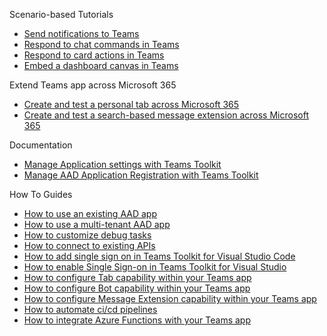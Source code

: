 Scenario-based Tutorials
* [Send notifications to Teams](https://aka.ms/teamsfx-send-notification)
* [Respond to chat commands in Teams](https://aka.ms/teamsfx-create-command)
* [Respond to card actions in Teams](https://aka.ms/teamsfx-card-action-response)
* [Embed a dashboard canvas in Teams](https://aka.ms/teamsfx-dashboard-app)

Extend Teams app across Microsoft 365
* [Create and test a personal tab across Microsoft 365](https://github.com/OfficeDev/TeamsFx/wiki/Create-and-debug-a-personal-tab-across-Microsoft-365)
* [Create and test a search-based message extension across Microsoft 365](https://github.com/OfficeDev/TeamsFx/wiki/Create-and-debug-a-search-based-message-extension-across-Microsoft-365)

Documentation
* [Manage Application settings with Teams Toolkit](https://aka.ms/teamsfx-add-appsettings)
* [Manage AAD Application Registration with Teams Toolkit](https://aka.ms/teamsfx-aad-manifest)

How To Guides
* [How to use an existing AAD app](https://github.com/OfficeDev/TeamsFx/wiki/Using-existing-Azure-AD-app-in-TeamsFx-project)
* [How to use a multi-tenant AAD app](https://github.com/OfficeDev/TeamsFx/wiki/Multi-tenancy-Support-for-Azure-AD-app)
* [How to customize debug tasks](https://github.com/OfficeDev/TeamsFx/wiki/%7BDebug%7D-Teams-Toolkit-VS-Code-Tasks)
* [How to connect to existing APIs](https://aka.ms/teamsfx-connect-api)
* [How to add single sign on in Teams Toolkit for Visual Studio Code](https://aka.ms/teamsfx-add-sso)
* [How to enable Single Sign-on in Teams Toolkit for Visual Studio](https://github.com/OfficeDev/TeamsFx/wiki/How-to-enable-Single-Sign-on-in-Teams-Toolkit-for-Visual-Studio)
* [How to configure Tab capability within your Teams app](https://aka.ms/teamsfx-add-tab)
* [How to configure Bot capability within your Teams app](https://aka.ms/teamsfx-add-bot)
* [How to configure Message Extension capability within your Teams app](https://aka.ms/teamsfx-add-message-extension)
* [How to automate ci/cd pipelines](https://github.com/OfficeDev/TeamsFx/wiki/How-to-automate-cicd-pipelines)
* [How to integrate Azure Functions with your Teams app](https://github.com/OfficeDev/TeamsFx/wiki/How-to-integrate-Azure-Functions-with-your-Teams-app)
